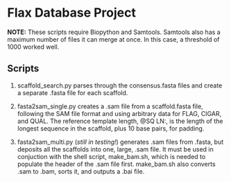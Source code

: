 # Flax Database Project
**NOTE:**
These scripts require Biopython and Samtools.
Samtools also has a maximum number of files it can merge at once. In this case, a threshold of 1000 worked well.

**Scripts**
-
1. scaffold_search.py parses through the consensus.fasta files and create a separate .fasta file for each scaffold.

2. fasta2sam_single.py creates a .sam file from a scaffold.fasta file, following the SAM file format and using arbitrary data for FLAG, CIGAR, and QUAL. The reference template length, @SQ LN:, is the length of the longest sequence in the scaffold, plus 10 base pairs, for padding.

3. fasta2sam_multi.py (*still in testing!*) generates .sam files from .fasta, but deposits all the scaffolds into one, large, .sam file. It must be used in conjuction with the shell script, make_bam.sh, which is needed to populate the header of the .sam file first. make_bam.sh also converts .sam to .bam, sorts it, and outputs a .bai file. 
